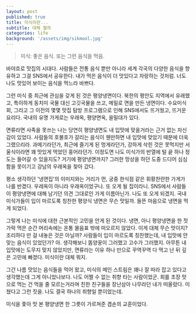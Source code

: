 ```yaml
---
layout: post
published: true
title: 미식이란...
subtitle: 대체 뭘까
categories: life
background: '/assets/img/sikmool.jpg'
---
```


>  미식: 좋은 음식. 또는 그런 음식을 먹음.

 바야흐로 맛집의 시대다. 사람들은 전통 음식 뿐만 아니라 세계 각국의
 다양한 음식을 향유하고 그걸 SNS에서 공유한다. 내가 먹은 음식이 더
 맛있다고 자랑하는 것처럼. 너도 나도 맛있어 보이는 음식을 먹느라
 바쁘다.

 그런 미식 중 최근에 관심을 갖게 된 것은 평양냉면이다. 북한의 평안도
 지역에서 유래했고, 특이하게 동치미 국물 대신 고깃국물을 쓰고, 메밀로
 면을 만든 냉면이다. 수요미식회, 그리고 그 이전의 몇몇 맛집 탐방
 프로그램으로 인해 SNS에서도 뜨거웠고, 뜨거운 요리다. 국내의 유명
 가게로는 우래옥, 평양면옥, 을밀대가 있다.

 면류라면 사족을 못쓰는 나는 당연히 평양냉면도 내 입맛에 맞을거라는
 근거 없는 자신감이 있었다. 사람들의 호불호가 갈리는 음식이 웬만하면
 내 입맛에 맞았기 때문에 더욱 그랬으리라. 과메기라던가, 최근에 즐기게
 된 멍게라던가, 강하게 삭힌 것은 못먹지만 서울식이라면 꽤 맛있게
 먹었던 홍어라던가. 이정도면 나도 미식가의 반열에 털 끝 하나 정도는
 들어갈 수 있을지도? 거기에 평양냉면까지? 그러한 망상을 하던 도중
 드디어 심심함을 못이기고 강남의 우래옥을 찾아 갔다.

 평소 생각하던 '냉면집'의 이미지와는 거리가 먼, 궁중 한식점 같은
 휘황찬란한 가게가 나를 반겼다. 우레옥이 아니라 우래옥이었구나. 또
 오게 될 집이라니. SNS에서 사람들이 평양냉면에 대해 남기던 의견
 그대로인 가게 이름아닌가. 나도 또 오게 되겠지. 국내 미식가들이 입이
 마르도록 칭찬한 평양식 냉면은 무슨 맛일까. 들뜬 마음으로 냉면을 먹게
 되었다.

 그렇게 나는 미식에 대한 근본적인 고민을 안게 된 것이다. 냉면, 아니
 평양냉면을 한 젓가락 먹은 순간 머리속에는 온통 물음표 밖에 떠오르지
 않았다. 이게 대체 무슨 맛이지? 조리하다 만 걸 내놓은 것은 아닐까?
 사람들이 입이 마르도록 칭찬했는데, 내 입맛에 안 맞는 음식이 있었던가?
 아. 생각해보니 똠양꿍이 그러했고 고수가 그러했지. 아무튼 내 입맛에는
 도무지 맞지 않았지만, 면류라는 이유 하나 만으로 꾸역꾸역 다 먹고 난
 뒤 깊은 고민에 빠졌다. 미식이란 대체 뭐지.

 그간 나름 맛있는 음식들을 먹어 왔고, 미식의 메인 스트림은 꽤나 잘
 따라 잡고 있다고 생각했는데 그게 아니었나보다. 나도 어쩔 수 없는 취향
 타는 사람이었군. 회를 초장 맛으로 먹는 건 먹을 줄 모르는거라며 친한
 친구들을 장난삼아 나무라던 내가 떠올랐다. 미쳤다고 그런 짓을. 나도
 결국 하나의 취향일 뿐이었는데.

 미식을 좇아 맛 본 평양냉면 한 그릇이 가르쳐준 겸손의 교훈이었다.
